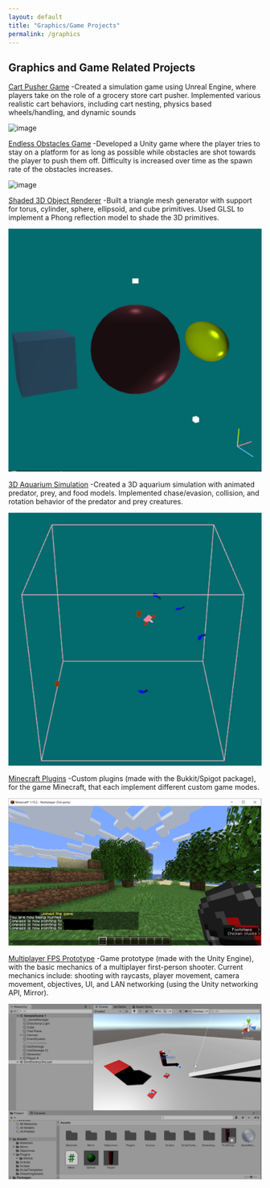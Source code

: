 ```yaml
---
layout: default
title: "Graphics/Game Projects"
permalink: /graphics
---
```


## Graphics and Game Related Projects
[Cart Pusher Game](https://gavintan.itch.io/cart-pusher)
-Created a simulation game using Unreal Engine, where players take on the role of a grocery store cart pusher. Implemented various realistic cart behaviors, including cart nesting, physics based wheels/handling, and dynamic sounds

![image](https://github.com/gavinytan/gavinytan.github.io/blob/master/CartPusher.gif?raw=true)

[Endless Obstacles Game](https://github.com/gavinytan)
-Developed a Unity game where the player tries to stay on a platform for as long as possible while obstacles are shot towards the player to push them off. Difficulty is increased over time as the spawn rate of the obstacles increases.

![image](https://github.com/gavinytan/gavinytan.github.io/blob/master/EndlessGame%20(4).gif?raw=true)

[Shaded 3D Object Renderer](https://github.com/gavinytan)
-Built a triangle mesh generator with support for torus, cylinder, sphere, ellipsoid, and cube primitives. Used GLSL to implement a Phong reflection model to shade the 3D primitives.

![image](https://raw.githubusercontent.com/gavinytan/gavinytan.github.io/master/Phong.PNG)

[3D Aquarium Simulation](https://github.com/gavinytan)
-Created a 3D aquarium simulation with animated predator, prey, and food models. Implemented chase/evasion, collision, and rotation behavior of the predator and prey creatures.

![image](https://github.com/gavinytan/gavinytan.github.io/blob/master/Aquarium.gif?raw=true)

[Minecraft Plugins](https://github.com/gavin-y-tan/MinecraftPlugins)
-Custom plugins (made with the Bukkit/Spigot package), for the game Minecraft, that each implement different custom game modes. 

![image](https://raw.githubusercontent.com/gavin-y-tan/gavin-y-tan.github.io/master/mcscreenshot.PNG)

[Multiplayer FPS Prototype](https://github.com/gavin-y-tan/UnityGameTestFiles)
-Game prototype (made with the Unity Engine), with the basic mechanics of a multiplayer first-person shooter. Current mechanics include: shooting with raycasts, player movement, camera movement, objectives, UI, and LAN networking (using the Unity networking API, Mirror).

![image](https://raw.githubusercontent.com/gavin-y-tan/gavin-y-tan.github.io/master/gamescreenshot.PNG)

